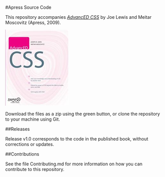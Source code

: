 #Apress Source Code

This repository accompanies [*AdvancED CSS*](http://www.apress.com/9781430219323) by Joe Lewis and Meitar Moscovitz (Apress, 2009).

![Cover image](9781430219323.jpg)

Download the files as a zip using the green button, or clone the repository to your machine using Git.

##Releases

Release v1.0 corresponds to the code in the published book, without corrections or updates.

##Contributions

See the file Contributing.md for more information on how you can contribute to this repository.
